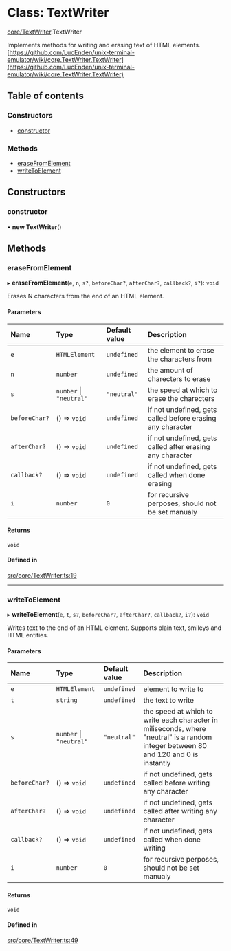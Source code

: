 # Class: TextWriter

[core/TextWriter](../wiki/core.TextWriter).TextWriter

Implements methods for writing and erasing text of HTML elements.
[https://github.com/LucEnden/unix-terminal-emulator/wiki/core.TextWriter.TextWriter](https://github.com/LucEnden/unix-terminal-emulator/wiki/core.TextWriter.TextWriter)

## Table of contents

### Constructors

- [constructor](../wiki/core.TextWriter.TextWriter#constructor)

### Methods

- [eraseFromElement](../wiki/core.TextWriter.TextWriter#erasefromelement)
- [writeToElement](../wiki/core.TextWriter.TextWriter#writetoelement)

## Constructors

### constructor

• **new TextWriter**()

## Methods

### eraseFromElement

▸ **eraseFromElement**(`e`, `n`, `s?`, `beforeChar?`, `afterChar?`, `callback?`, `i?`): `void`

Erases N characters from the end of an HTML element.

#### Parameters

| Name | Type | Default value | Description |
| :------ | :------ | :------ | :------ |
| `e` | `HTMLElement` | `undefined` | the element to erase the characters from |
| `n` | `number` | `undefined` | the amount of charecters to erase |
| `s` | `number` \| ``"neutral"`` | `"neutral"` | the speed at which to erase the charecters |
| `beforeChar?` | () => `void` | `undefined` | if not undefined, gets called before erasing any character |
| `afterChar?` | () => `void` | `undefined` | if not undefined, gets called after erasing any character |
| `callback?` | () => `void` | `undefined` | if not undefined, gets called when done erasing |
| `i` | `number` | `0` | for recursive perposes, should not be set manualy |

#### Returns

`void`

#### Defined in

[src/core/TextWriter.ts:19](https://github.com/LucEnden/unix-terminal-emulator/blob/1afca6c/src/core/TextWriter.ts#L19)

___

### writeToElement

▸ **writeToElement**(`e`, `t`, `s?`, `beforeChar?`, `afterChar?`, `callback?`, `i?`): `void`

Writes text to the end of an HTML element. Supports plain text, smileys and HTML entities.

#### Parameters

| Name | Type | Default value | Description |
| :------ | :------ | :------ | :------ |
| `e` | `HTMLElement` | `undefined` | element to write to |
| `t` | `string` | `undefined` | the text to write |
| `s` | `number` \| ``"neutral"`` | `"neutral"` | the speed at which to write each character in miliseconds, where "neutral" is a random integer between 80 and 120 and 0 is instantly |
| `beforeChar?` | () => `void` | `undefined` | if not undefined, gets called before writing any character |
| `afterChar?` | () => `void` | `undefined` | if not undefined, gets called after writing any character |
| `callback?` | () => `void` | `undefined` | if not undefined, gets called when done writing |
| `i` | `number` | `0` | for recursive perposes, should not be set manualy |

#### Returns

`void`

#### Defined in

[src/core/TextWriter.ts:49](https://github.com/LucEnden/unix-terminal-emulator/blob/1afca6c/src/core/TextWriter.ts#L49)

